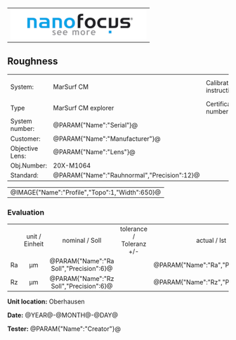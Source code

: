 <!--   EvalAlgoName=Abnahme_Rauheit -->

||
|-:|
|![](logo.png)|

## Roughness

 


|||||
|-|-|-|-|
|System: |MarSurf CM |Calibration instruction:| VDI/VDE 2655 Part 1.2|
|Type| MarSurf CM explorer| Certificate number: |600410-44854376|
|System number:| @PARAM{"Name":"Serial"}@|||
|Customer:| @PARAM{"Name":"Manufacturer"}@|||
|Objective Lens: |@PARAM{"Name":"Lens"}@|||
|Obj.Number:| 20X-M1064|||
|Standard: |@PARAM{"Name":"Rauhnormal","Precision":12}@|||

 

||
|:-:|
|@IMAGE{"Name":"Profile","Topo":1,"Width":650}@|

 
 
### Evaluation
||||||||
|:-:|:-:|:-:|:-:|:-:|:-:|:-:|
| |unit / Einheit |nominal / Soll | tolerance / Toleranz +/- | actual / Ist| Status|
| Ra   | µm | @PARAM{"Name":"Ra Soll","Precision":6}@ |    <span id="Ra_tol"></span> |  @PARAM{"Name":"Ra","Precision":3}@ | <span id="controlRa"></span>|
| Rz   | µm| @PARAM{"Name":"Rz Soll","Precision":6}@  |   <span id="Rz_tol"></span>  |  @PARAM{"Name":"Rz","Precision":3}@ | <span id="controlRz"> </span>|
 
 

__Unit location:__ Oberhausen

__Date:__ @YEAR@-@MONTH@-@DAY@ 

__Tester:__ @PARAM{"Name":"Creator"}@

 

<div id="sumresults">  </div>

<script>

var PARAM = @PJSON{"Set":0}@;
var META = @MJSON{"Set":0}@;
 
var  dRa =  @PARAM{"Name":"delta_Ra"}@;
var  dRz =  @PARAM{"Name":"delta_Rz"}@;
var Ra_tol = @PARAM{"Name":"Ra Soll"}@ * dRa ;
var Rz_tol = @PARAM{"Name":"Rz Soll"}@ * dRz ;

document.getElementById("Ra_tol").innerHTML = Ra_tol ;
document.getElementById("Rz_tol").innerHTML = Rz_tol;


 
var v = PARAM["Ra"].value;
var soll =  @PARAM{"Name":"Ra Soll"}@;
if(v < soll-Ra_tol || v > soll+Ra_tol) 
{
 document.getElementById("controlRa").innerHTML = "not Ok";
} 
else
{
document.getElementById("controlRa").innerHTML = "Ok";
}

 
v = PARAM["Rz"].value;
soll =  @PARAM{"Name":"Rz Soll"}@;
if(  v < soll-Rz_tol || v > soll+Rz_tol) 
{
 document.getElementById("controlRz").innerHTML = "not Ok";
} 
else
{
document.getElementById("controlRz").innerHTML = "Ok";
}



</script>

 